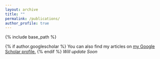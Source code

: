 ```yaml
---
layout: archive
title: ""
permalink: /publications/
author_profile: true
---
```

{% include base_path %}

{% if author.googlescholar %}
  You can also find my articles on <u><a href="{{author.googlescholar}}">my Google Scholar profile</a>.</u>
{% endif %}
<i>Will update Soon</i>

